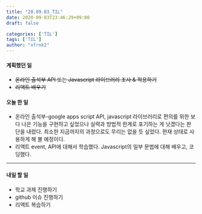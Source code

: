 ```yaml
---
title: "20.09.03_TIL"
date: 2020-09-03T23:46:29+09:00
draft: false

categories: ['TIL']
tags: ['TIL']
author: "xfrnk2"
---
```

#### 계획했던 일
+ ~~온라인 출석부 API 또는 Javascript 라이브러리 조사 & 적용하기~~
+ ~~리액트 배우기~~

#### 오늘 한 일
+ 온라인 출석부-google apps script API, javascript 라이브러리로 편의를 위한 보다 나은 기능을 구현하고 싶었으나 실력과 방법적 한계로 포기하는 게 낫겠다는 판단을 내렸다. 최소한 지금까지의 과정으로도 무리는 없을 듯 싶었다. 현재 상태로 사용하게 해 볼 예정이다.
+ 리액트 event, API에 대해서 학습했다. Javascript의 일부 문법에 대해 배우고, 코딩했다.
---   
#### 내일 할 일 
+ 학교 과제 진행하기
+ github 이슈 진행하기
+ 리액트 복습하기